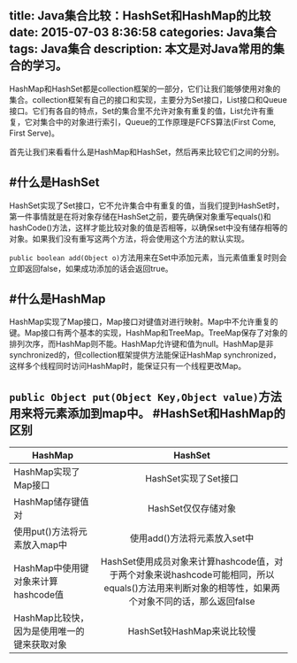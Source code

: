 title: Java集合比较：HashSet和HashMap的比较
date: 2015-07-03 8:36:58
categories: Java集合
tags: Java集合
description: 本文是对Java常用的集合的学习。
---
HashMap和HashSet都是collection框架的一部分，它们让我们能够使用对象的集合。collection框架有自己的接口和实现，主要分为Set接口，List接口和Queue接口。它们有各自的特点，Set的集合里不允许对象有重复的值，List允许有重复，它对集合中的对象进行索引，Queue的工作原理是FCFS算法(First Come, First Serve)。

首先让我们来看看什么是HashMap和HashSet，然后再来比较它们之间的分别。

#什么是HashSet
---
HashSet实现了Set接口，它不允许集合中有重复的值，当我们提到HashSet时，第一件事情就是在将对象存储在HashSet之前，要先确保对象重写equals()和hashCode()方法，这样才能比较对象的值是否相等，以确保set中没有储存相等的对象。如果我们没有重写这两个方法，将会使用这个方法的默认实现。

`public boolean add(Object o)`方法用来在Set中添加元素，当元素值重复时则会立即返回false，如果成功添加的话会返回true。
<!--more-->
#什么是HashMap
---
HashMap实现了Map接口，Map接口对键值对进行映射。Map中不允许重复的键。Map接口有两个基本的实现，HashMap和TreeMap。TreeMap保存了对象的排列次序，而HashMap则不能。HashMap允许键和值为null。HashMap是非synchronized的，但collection框架提供方法能保证HashMap synchronized，这样多个线程同时访问HashMap时，能保证只有一个线程更改Map。

`public Object put(Object Key,Object value)`方法用来将元素添加到map中。
#HashSet和HashMap的区别
---
|HashMap|HashSet|
| ------------- |:-------------:|
|HashMap实现了Map接口	|HashSet实现了Set接口
|HashMap储存键值对	|HashSet仅仅存储对象
|使用put()方法将元素放入map中	|使用add()方法将元素放入set中
|HashMap中使用键对象来计算hashcode值|HashSet使用成员对象来计算hashcode值，对于两个对象来说hashcode可能相同，所以equals()方法用来判断对象的相等性，如果两个对象不同的话，那么返回false
|HashMap比较快，因为是使用唯一的键来获取对象	|HashSet较HashMap来说比较慢
